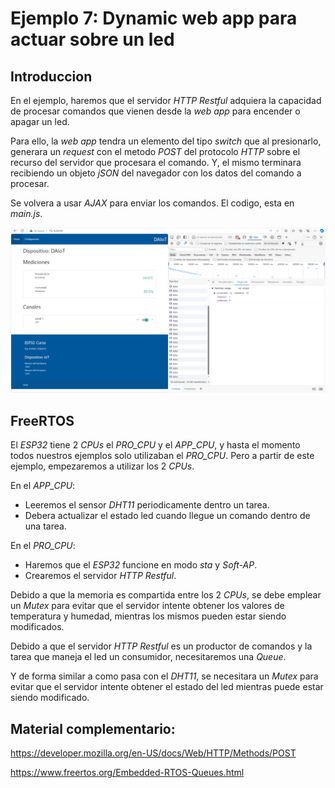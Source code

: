 # Ejemplo 7: Dynamic web app para actuar sobre un led

## Introduccion

En el ejemplo, haremos que el servidor _HTTP Restful_ adquiera la capacidad de procesar comandos que vienen desde la _web app_ para encender o apagar un led.

Para ello, la _web app_ tendra un elemento del tipo _switch_ que al presionarlo, generara un _request_ con el metodo _POST_ del protocolo _HTTP_ sobre el recurso del servidor que procesara el comando. Y, el mismo terminara recibiendo un objeto _jSON_ del navegador con los datos del comando a procesar.

Se volvera a usar _AJAX_ para enviar los comandos. El codigo, esta en _main.js_.

![jsON](/ej7-dynamic-web-app-led/json.png)

## FreeRTOS

El _ESP32_ tiene 2 _CPUs_ el _PRO_CPU_ y el _APP_CPU_, y hasta el momento todos nuestros ejemplos solo utilizaban el _PRO_CPU_. Pero a partir de este ejemplo, empezaremos a utilizar los 2 _CPUs_.

En el _APP_CPU_:

- Leeremos el sensor _DHT11_ periodicamente dentro un tarea.
- Debera actualizar el estado led cuando llegue un comando dentro de una tarea.

En el _PRO_CPU_:

- Haremos que el _ESP32_ funcione en modo _sta_ y _Soft-AP_.
- Crearemos el servidor _HTTP Restful_.

Debido a que la memoria es compartida entre los 2 _CPUs_, se debe emplear un _Mutex_ para evitar que el servidor intente obtener los valores de temperatura y humedad, mientras los mismos pueden estar siendo modificados.

Debido a que el servidor _HTTP Restful_ es un productor de comandos y la tarea que maneja el led un consumidor, necesitaremos una _Queue_.

Y de forma similar a como pasa con el _DHT11_, se necesitara un _Mutex_ para evitar que el servidor intente obtener el estado del led mientras puede estar siendo modificado.

## Material complementario:

https://developer.mozilla.org/en-US/docs/Web/HTTP/Methods/POST

https://www.freertos.org/Embedded-RTOS-Queues.html
